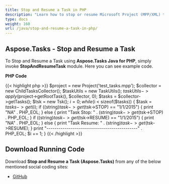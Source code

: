 ```yaml
---
title: Stop and Resume a Task in PHP
description: "Learn how to stop or resume Microsoft Project (MPP/XML) tasks using Aspose.Tasks Java for PHP."
type: docs
weight: 160
url: /java/stop-and-resume-a-task-in-php/
---
```


## **Aspose.Tasks - Stop and Resume a Task**
To Stop and Resume a Task using **Aspose.Tasks Java for PHP**, simply invoke **StopAndResumeTask** module. Here you can see example code.

**PHP Code**

{{< highlight php >}}
$project = new Project('test_tasks.mpp');
$collector = new ChildTasksCollector();
$taskUtils = new TaskUtils();
$taskUtils->apply($project->getRootTask(), $collector, 0);
$tasks = $collector->getTasks();
$tsk = new Tsk();
$i = 0;
while ($i < sizeof($tasks)) {
    $task = $tasks->get($i);
    if ((string)$task->get($tsk->STOP) == "1/1/2015")
    {
        print "NA" . PHP_EOL;
    }
    else
    {
        print "Task Stop: " . (string)$task->get($tsk->STOP) . PHP_EOL;
    }
    if ((string)$task->get($tsk->RESUME) == "1/1/2015")
    {
        print "NA" . PHP_EOL;
    }
    else
    {
        print "Task Resume: " . (string)$task->get($tsk->RESUME);
    }
    print "---------------------------------------------" . PHP_EOL;
    $i += 1;
}
{{< /highlight >}}

## **Download Running Code**
Download **Stop and Resume a Task (Aspose.Tasks)** from any of the below mentioned social coding sites:

- [GitHub](https://github.com/aspose-tasks/Aspose.Tasks-for-Java/blob/master/Plugins/Aspose_Tasks_Java_for_PHP/src/aspose/tasks/WorkingWithTasks/StopAndResumeTask.php)
